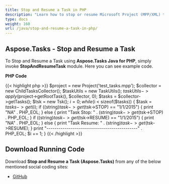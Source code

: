 ```yaml
---
title: Stop and Resume a Task in PHP
description: "Learn how to stop or resume Microsoft Project (MPP/XML) tasks using Aspose.Tasks Java for PHP."
type: docs
weight: 160
url: /java/stop-and-resume-a-task-in-php/
---
```


## **Aspose.Tasks - Stop and Resume a Task**
To Stop and Resume a Task using **Aspose.Tasks Java for PHP**, simply invoke **StopAndResumeTask** module. Here you can see example code.

**PHP Code**

{{< highlight php >}}
$project = new Project('test_tasks.mpp');
$collector = new ChildTasksCollector();
$taskUtils = new TaskUtils();
$taskUtils->apply($project->getRootTask(), $collector, 0);
$tasks = $collector->getTasks();
$tsk = new Tsk();
$i = 0;
while ($i < sizeof($tasks)) {
    $task = $tasks->get($i);
    if ((string)$task->get($tsk->STOP) == "1/1/2015")
    {
        print "NA" . PHP_EOL;
    }
    else
    {
        print "Task Stop: " . (string)$task->get($tsk->STOP) . PHP_EOL;
    }
    if ((string)$task->get($tsk->RESUME) == "1/1/2015")
    {
        print "NA" . PHP_EOL;
    }
    else
    {
        print "Task Resume: " . (string)$task->get($tsk->RESUME);
    }
    print "---------------------------------------------" . PHP_EOL;
    $i += 1;
}
{{< /highlight >}}

## **Download Running Code**
Download **Stop and Resume a Task (Aspose.Tasks)** from any of the below mentioned social coding sites:

- [GitHub](https://github.com/aspose-tasks/Aspose.Tasks-for-Java/blob/master/Plugins/Aspose_Tasks_Java_for_PHP/src/aspose/tasks/WorkingWithTasks/StopAndResumeTask.php)
